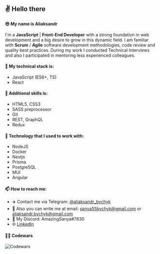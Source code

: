 ## ✌️ Hello there 

#### 😎 My name is Aliaksandr

I'm a **JavaScript** | **Front-End Developer** with a strong foundation in web development and a big desire to grow in this dynamic field. I am familiar with **Scrum** / **Agile** software development methodologies, code review and quality best practices. During my work I conducted Technical Interviews and also I participated in mentoring less experienced colleagues.

#### 🎯 My technical stack is:
* JavaScript (ES6+, TS)
* React

#### 🧩 Additional skills is: 
* HTML5, CSS3
* SASS preprocessor
* Git
* REST, GraphQL
* Redux

#### 🎨 Technology that I used to work with: 
* NodeJS
* Docker
* Nestjs
* Prisma
* PostgreSQL
* MUI
* Angular

#### 📫 How to reach me:
* :airplane: Contact me via Telegram: [@aliaksandr_bychyk](https://t.me/aliaksandr_bychyk)
* :e-mail: Also you can write me at email: sanya55bychyk@gmail.com or aliaksandr.bychyk@gmail.com
* :link: My Discord: AmazingSanya#7830
* :globe_with_meridians: [LinkedIn](https://www.linkedin.com/in/aliaksandr-bychyk)

#### 🏃‍♂️ Codewars

![Codewars](https://www.codewars.com/users/AliaksandrBychyk/badges/large)
